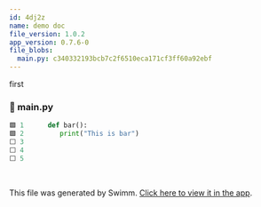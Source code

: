 ```yaml
---
id: 4dj2z
name: demo doc
file_version: 1.0.2
app_version: 0.7.6-0
file_blobs:
  main.py: c340332193bcb7c2f6510eca171cf3ff60a92ebf
---
```


first
<!-- NOTE-swimm-snippet: the lines below link your snippet to Swimm -->
### 📄 main.py
```python
🟩 1      def bar():
🟩 2      	print("This is bar")
⬜ 3      
⬜ 4      
⬜ 5      
```

<br/>

This file was generated by Swimm. [Click here to view it in the app](https://app.swimm.io/repos/Z2l0aHViJTNBJTNBdGVzdDIlM0ElM0FlcmFuLXN3aW1t/docs/4dj2z).